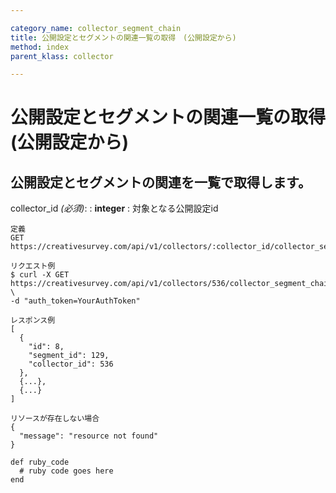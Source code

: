 ```yaml
---

category_name: collector_segment_chain
title: 公開設定とセグメントの関連一覧の取得　(公開設定から)
method: index
parent_klass: collector

---
```


# 公開設定とセグメントの関連一覧の取得　(公開設定から)

## 公開設定とセグメントの関連を一覧で取得します。

collector_id _(必須)_:
: __integer__
: 対象となる公開設定id

~~~
定義
GET https://creativesurvey.com/api/v1/collectors/:collector_id/collector_segment_chains

リクエスト例
$ curl -X GET https://creativesurvey.com/api/v1/collectors/536/collector_segment_chains \
-d "auth_token=YourAuthToken"

レスポンス例
[
  {
    "id": 8,
    "segment_id": 129,
    "collector_id": 536
  },
  {...},
  {...}
]

リソースが存在しない場合
{
  "message": "resource not found"
}
~~~

 
~~~
def ruby_code
  # ruby code goes here
end
~~~

　
　
